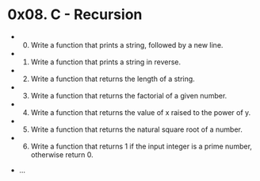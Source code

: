 # 0x08. C - Recursion

* 0. Write a function that prints a string, followed by a new line.

* 1. Write a function that prints a string in reverse.

* 2. Write a function that returns the length of a string.

* 3. Write a function that returns the factorial of a given number.

* 4. Write a function that returns the value of x raised to the power of y.

* 5. Write a function that returns the natural square root of a number.

* 6. Write a function that returns 1 if the input integer is a prime number, otherwise return 0.

* ...
